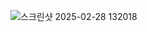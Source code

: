 ![스크린샷 2025-02-28 132018](https://github.com/user-attachments/assets/b2cf5270-c600-4dd6-96c5-32dfb3592f8c)
